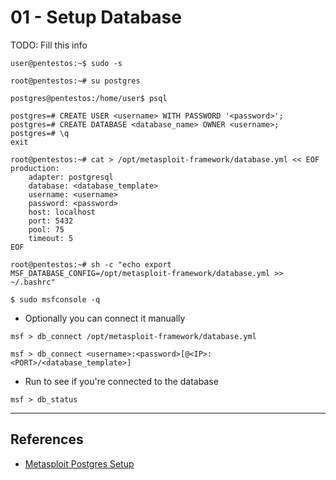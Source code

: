# 01 - Setup Database

TODO: Fill this info

```
user@pentestos:~$ sudo -s

root@pentestos:~# su postgres

postgres@pentestos:/home/user$ psql

postgres=# CREATE USER <username> WITH PASSWORD '<password>';
postgres=# CREATE DATABASE <database_name> OWNER <username>;
postgres=# \q
exit
```

```
root@pentestos:~# cat > /opt/metasploit-framework/database.yml << EOF
production:
    adapter: postgresql
    database: <database_template>
    username: <username>
    password: <password>
    host: localhost
    port: 5432
    pool: 75
    timeout: 5
EOF

root@pentestos:~# sh -c "echo export MSF_DATABASE_CONFIG=/opt/metasploit-framework/database.yml >> ~/.bashrc"
```

```
$ sudo msfconsole -q
```

- Optionally you can connect it manually

```
msf > db_connect /opt/metasploit-framework/database.yml

msf > db_connect <username>:<password>[@<IP>:<PORT>/<database_template>]
```

- Run to see if you're connected to the database

```
msf > db_status
```

---
## References

- [Metasploit Postgres Setup](https://fedoraproject.org/wiki/Metasploit_Postgres_Setup)